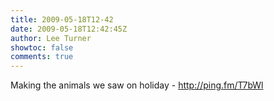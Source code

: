 ```yaml
---
title: 2009-05-18T12-42
date: 2009-05-18T12:42:45Z
author: Lee Turner
showtoc: false
comments: true
---
```


Making the animals we saw on holiday - http://ping.fm/T7bWl

